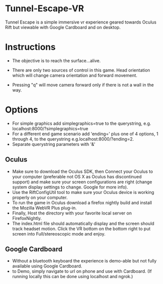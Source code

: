 # Tunnel-Escape-VR

Tunnel Escape is a simple immersive vr experience geared towards Oculus Rift
but viewable with Google Cardboard and on desktop.

# Instructions

- The objective is to reach the surface...alive.

- There are only two sources of control in this game. Head orientation which will
change camera orientation and forward movement.

- Pressing "q" will move camera forward only if there is not a wall in the way.

# Options

- For simple graphics add simplegraphics=true to the querystring, e.g. localhost:8000/?simplegraphics=true
- For a different end game scenario add 'ending=' plus one of 4 options, 1 through 4, to
the querystring e.g.localhost:8000/?ending=2.
- Separate querystring parameters with '&'

## Oculus

- Make sure to download the Oculus SDK, then
Connect your Oculus to your computer (preferable
not OS X as Oculus has discontinued support) and make sure your screen
configurations are right (change system display settings to
change. Google for more info).
- Use the RiftConfigUtil tool to make sure your
Oculus device is working properly on your computer.
- To run the game in Oculus download a firefox nightly build and install the
Mozilla WebVR Plus plug-in.
- Finally, Host the directory with
your favorite local server on FirefoxNightly.
- The index.html file should automatically display and the screen should
track headset motion. Click the VR bottom on the bottom right to
put screen into Full/stereoscopic mode and enjoy.

## Google Cardboard

- Without a bluetooth keyboard the experience is demo-able but not fully
  available using Google Cardboard.
- to Demo, simply navigate to url on phone and use with Cardboard. (If running locally
  this can be done using localhost and ngrok.)
